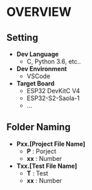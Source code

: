 # OVERVIEW<br>

## Setting <br>  
* **Dev Language**     
  + C, Python 3.6, etc..
* **Dev Environment**
  + VSCode
* **Target Board** 
  + ESP32 DevKitC V4
  +  ESP32-S2-Saola-1 
  +  ...

## Folder Naming <br>
* **Pxx.[Project File Name]**     
  + **P**  : Porject
  + **xx** : Number
* **Txx.[Test File Name]**
  + **T**  : Test
  + **xx** : Number
